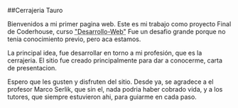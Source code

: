 ##Cerrajeria Tauro

Bienvenidos a mi primer pagina web. Este es mi trabajo como proyecto Final de Coderhouse, curso <abbr title="Hyper Text Markup Language">"Desarrollo-Web"</abbr>
Fue un desafio grande porque no tenia conocimiento previo, pero aca estamos. 

La principal idea, fue desarrollar en torno a mi profesión, que es la cerrajeria. 
El sitio fue creado principalmente para dar a conocerme, carta de presentacion.

Espero que les gusten y disfruten del sitio. 
Desde ya, se agradece a el profesor Marco Serlik, que sin el, nada podria haber cobrado vida, y a los tutores, que siempre estuvieron ahi, para guiarme en cada paso.